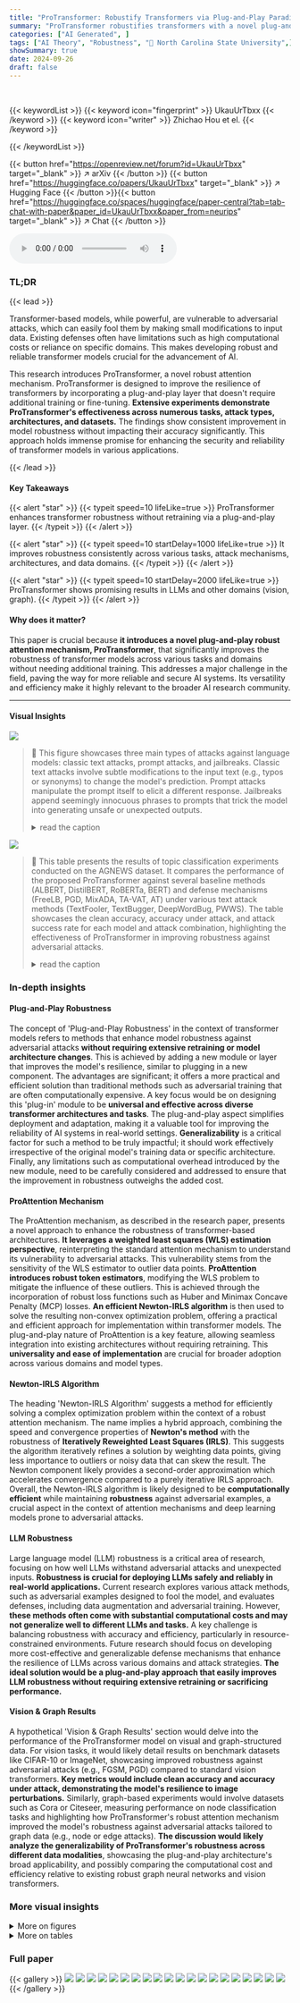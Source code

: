 ```yaml
---
title: "ProTransformer: Robustify Transformers via Plug-and-Play Paradigm"
summary: "ProTransformer robustifies transformers with a novel plug-and-play attention mechanism, significantly improving robustness across various tasks and domains without retraining."
categories: ["AI Generated", ]
tags: ["AI Theory", "Robustness", "🏢 North Carolina State University",]
showSummary: true
date: 2024-09-26
draft: false
---
```


<br>

{{< keywordList >}}
{{< keyword icon="fingerprint" >}} UkauUrTbxx {{< /keyword >}}
{{< keyword icon="writer" >}} Zhichao Hou et el. {{< /keyword >}}
 
{{< /keywordList >}}

{{< button href="https://openreview.net/forum?id=UkauUrTbxx" target="_blank" >}}
↗ arXiv
{{< /button >}}
{{< button href="https://huggingface.co/papers/UkauUrTbxx" target="_blank" >}}
↗ Hugging Face
{{< /button >}}{{< button href="https://huggingface.co/spaces/huggingface/paper-central?tab=tab-chat-with-paper&paper_id=UkauUrTbxx&paper_from=neurips" target="_blank" >}}
↗ Chat
{{< /button >}}




<audio controls>
    <source src="https://ai-paper-reviewer.com/UkauUrTbxx/podcast.wav" type="audio/wav">
    Your browser does not support the audio element.
</audio>


### TL;DR


{{< lead >}}

Transformer-based models, while powerful, are vulnerable to adversarial attacks, which can easily fool them by making small modifications to input data.  Existing defenses often have limitations such as high computational costs or reliance on specific domains. This makes developing robust and reliable transformer models crucial for the advancement of AI. 



This research introduces ProTransformer, a novel robust attention mechanism. ProTransformer is designed to improve the resilience of transformers by incorporating a plug-and-play layer that doesn't require additional training or fine-tuning.  **Extensive experiments demonstrate ProTransformer's effectiveness across numerous tasks, attack types, architectures, and datasets.** The findings show consistent improvement in model robustness without impacting their accuracy significantly. This approach holds immense promise for enhancing the security and reliability of transformer models in various applications.

{{< /lead >}}


#### Key Takeaways

{{< alert "star" >}}
{{< typeit speed=10 lifeLike=true >}} ProTransformer enhances transformer robustness without retraining via a plug-and-play layer. {{< /typeit >}}
{{< /alert >}}

{{< alert "star" >}}
{{< typeit speed=10 startDelay=1000 lifeLike=true >}} It improves robustness consistently across various tasks, attack mechanisms, architectures, and data domains. {{< /typeit >}}
{{< /alert >}}

{{< alert "star" >}}
{{< typeit speed=10 startDelay=2000 lifeLike=true >}} ProTransformer shows promising results in LLMs and other domains (vision, graph). {{< /typeit >}}
{{< /alert >}}

#### Why does it matter?
This paper is crucial because **it introduces a novel plug-and-play robust attention mechanism, ProTransformer**, that significantly improves the robustness of transformer models across various tasks and domains without needing additional training. This addresses a major challenge in the field, paving the way for more reliable and secure AI systems.  Its versatility and efficiency make it highly relevant to the broader AI research community.

------
#### Visual Insights



![](https://ai-paper-reviewer.com/UkauUrTbxx/figures_1_1.jpg)

> 🔼 This figure showcases three main types of attacks against language models: classic text attacks, prompt attacks, and jailbreaks.  Classic text attacks involve subtle modifications to the input text (e.g., typos or synonyms) to change the model's prediction. Prompt attacks manipulate the prompt itself to elicit a different response.  Jailbreaks append seemingly innocuous phrases to prompts that trick the model into generating unsafe or unexpected outputs.
> <details>
> <summary>read the caption</summary>
> Figure 1: Various attack mechanisms on language models. Classic text attacks modify the input content using typos or synonyms; Prompt attacks perturb the prompt template within the input; and Jailbreaks append adversarial, non-semantic suffixes to manipulate the model into producing malicious outputs.
> </details>





![](https://ai-paper-reviewer.com/UkauUrTbxx/tables_5_1.jpg)

> 🔼 This table presents the results of topic classification experiments conducted on the AGNEWS dataset.  It compares the performance of the proposed ProTransformer against several baseline methods (ALBERT, DistilBERT, RoBERTa, BERT) and defense mechanisms (FreeLB, PGD, MixADA, TA-VAT, AT) under various text attack methods (TextFooler, TextBugger, DeepWordBug, PWWS). The table showcases the clean accuracy, accuracy under attack, and attack success rate for each model and attack combination, highlighting the effectiveness of ProTransformer in improving robustness against adversarial attacks.
> <details>
> <summary>read the caption</summary>
> Table 1: The results of topic classification on AGNEWS.
> </details>





### In-depth insights


#### Plug-and-Play Robustness
The concept of 'Plug-and-Play Robustness' in the context of transformer models refers to methods that enhance model robustness against adversarial attacks **without requiring extensive retraining or model architecture changes**.  This is achieved by adding a new module or layer that improves the model's resilience, similar to plugging in a new component.  The advantages are significant; it offers a more practical and efficient solution than traditional methods such as adversarial training that are often computationally expensive.  A key focus would be on designing this 'plug-in' module to be **universal and effective across diverse transformer architectures and tasks**. The plug-and-play aspect simplifies deployment and adaptation, making it a valuable tool for improving the reliability of AI systems in real-world settings.  **Generalizability** is a critical factor for such a method to be truly impactful; it should work effectively irrespective of the original model's training data or specific architecture.  Finally, any limitations such as computational overhead introduced by the new module, need to be carefully considered and addressed to ensure that the improvement in robustness outweighs the added cost.

#### ProAttention Mechanism
The ProAttention mechanism, as described in the research paper, presents a novel approach to enhance the robustness of transformer-based architectures.  **It leverages a weighted least squares (WLS) estimation perspective**, reinterpreting the standard attention mechanism to understand its vulnerability to adversarial attacks. This vulnerability stems from the sensitivity of the WLS estimator to outlier data points.  **ProAttention introduces robust token estimators**, modifying the WLS problem to mitigate the influence of these outliers. This is achieved through the incorporation of robust loss functions such as Huber and Minimax Concave Penalty (MCP) losses.  **An efficient Newton-IRLS algorithm** is then used to solve the resulting non-convex optimization problem, offering a practical and efficient approach for implementation within transformer models.  The plug-and-play nature of ProAttention is a key feature, allowing seamless integration into existing architectures without requiring retraining.  This **universality and ease of implementation** are crucial for broader adoption across various domains and model types.

#### Newton-IRLS Algorithm
The heading 'Newton-IRLS Algorithm' suggests a method for efficiently solving a complex optimization problem within the context of a robust attention mechanism.  The name implies a hybrid approach, combining the speed and convergence properties of **Newton's method** with the robustness of **Iteratively Reweighted Least Squares (IRLS)**.  This suggests the algorithm iteratively refines a solution by weighting data points, giving less importance to outliers or noisy data that can skew the result. The Newton component likely provides a second-order approximation which accelerates convergence compared to a purely iterative IRLS approach. Overall, the Newton-IRLS algorithm is likely designed to be **computationally efficient** while maintaining **robustness** against adversarial examples, a crucial aspect in the context of attention mechanisms and deep learning models prone to adversarial attacks.

#### LLM Robustness
Large language model (LLM) robustness is a critical area of research, focusing on how well LLMs withstand adversarial attacks and unexpected inputs.  **Robustness is crucial for deploying LLMs safely and reliably in real-world applications.**  Current research explores various attack methods, such as adversarial examples designed to fool the model, and evaluates defenses, including data augmentation and adversarial training.  However, **these methods often come with substantial computational costs and may not generalize well to different LLMs and tasks.**  A key challenge is balancing robustness with accuracy and efficiency, particularly in resource-constrained environments.  Future research should focus on developing more cost-effective and generalizable defense mechanisms that enhance the resilience of LLMs across various domains and attack strategies.  **The ideal solution would be a plug-and-play approach that easily improves LLM robustness without requiring extensive retraining or sacrificing performance.**

#### Vision & Graph Results
A hypothetical 'Vision & Graph Results' section would delve into the performance of the ProTransformer model on visual and graph-structured data.  For vision tasks, it would likely detail results on benchmark datasets like CIFAR-10 or ImageNet, showcasing improved robustness against adversarial attacks (e.g., FGSM, PGD) compared to standard vision transformers. **Key metrics would include clean accuracy and accuracy under attack, demonstrating the model's resilience to image perturbations.**  Similarly, graph-based experiments would involve datasets such as Cora or Citeseer, measuring performance on node classification tasks and highlighting how ProTransformer's robust attention mechanism improved the model's robustness against adversarial attacks tailored to graph data (e.g., node or edge attacks).  **The discussion would likely analyze the generalizability of ProTransformer's robustness across different data modalities**, showcasing the plug-and-play architecture's broad applicability, and possibly comparing the computational cost and efficiency relative to existing robust graph neural networks and vision transformers.


### More visual insights

<details>
<summary>More on figures
</summary>


![](https://ai-paper-reviewer.com/UkauUrTbxx/figures_1_2.jpg)

> 🔼 This figure illustrates the architecture of ProTransformer, highlighting its plug-and-play nature.  ProAttention, a novel robust attention mechanism, is integrated into existing transformer models (BERT, ViT, GAT, LLaMA, GPT, etc.) without requiring additional training or fine-tuning.  The diagram shows how ProAttention improves upon vanilla attention by incorporating a robust token estimation process, enhancing the resilience of transformers to various attacks across multiple data domains (text, image, graph). The iterative nature of ProAttention is shown with the 'x K' indicating multiple iterations of the process. 
> <details>
> <summary>read the caption</summary>
> Figure 2: Overview of ProTransformer. ProAttention can be plugged into pretrained transformers without additional training. The ProTransformer is versatile and can be applied across various domains, including language, image, and graph.
> </details>



![](https://ai-paper-reviewer.com/UkauUrTbxx/figures_3_1.jpg)

> 🔼 This figure shows different penalty functions used in robust weighted least squares token estimators. The x-axis represents the residual, while the y-axis represents the penalty. The figure illustrates the quadratic loss (l2), the absolute loss (l1), the Huber loss, the Minimax Concave Penalty (MCP), and the Huber-MCP loss.  Each function is plotted to show how it handles outliers (large residuals). The Huber, MCP and Huber-MCP are robust loss functions.
> <details>
> <summary>read the caption</summary>
> Figure 3: Different p(z).
> </details>



![](https://ai-paper-reviewer.com/UkauUrTbxx/figures_7_1.jpg)

> 🔼 Four ablation studies are presented to support the claims of the paper. (a) Convergence: The convergence speed of the proposed Newton-IRLS algorithm is compared to the first-order method. (b) Adversarial Training: The training curves of adversarial fine-tuning under TextFooler attack are presented. (c) Attack Constraints: The performance of the proposed algorithm under various attack constraints (maximum perturbation percentage) is presented. (d) Different Penalties: The performance of the proposed algorithm under different penalties (l2, l1, Huber, MCP) is presented.
> <details>
> <summary>read the caption</summary>
> Figure 4: Ablation studies.
> </details>



![](https://ai-paper-reviewer.com/UkauUrTbxx/figures_8_1.jpg)

> 🔼 This figure shows the attack success rates (ASRs) under transfer jailbreak attacks.  The heatmap displays ASRs for the Vicuna model and its Pro-Vicuna (Huber) variant, across various values of the smoothing parameter (q) and the Huber loss parameter (δ).  The results demonstrate the effectiveness of the Pro-Vicuna model in reducing ASRs, particularly at lower smoothing values. The data highlights that the effectiveness of the Pro-Vicuna model is comparatively good even without random smoothing (q=0).
> <details>
> <summary>read the caption</summary>
> Figure 6: Attack success rates (ASRs) under transfer jailbreak.
> </details>



![](https://ai-paper-reviewer.com/UkauUrTbxx/figures_25_1.jpg)

> 🔼 The figure shows the loss curves of the proposed Newton-IRLS algorithm with different penalty functions (l1, MCP, and Huber). The x-axis represents the number of layers, and the y-axis represents the loss value. The plots demonstrate that the algorithm converges quickly to the optimal solution within a few iterations, regardless of the penalty function used.
> <details>
> <summary>read the caption</summary>
> Figure 7: Loss Curve of Algorithms
> </details>



![](https://ai-paper-reviewer.com/UkauUrTbxx/figures_25_2.jpg)

> 🔼 This figure visualizes the trajectories of the updated vectors in a 2D plane during the optimization process.  It uses L1 penalty and shows how the updated vectors (Trajectory-1, Trajectory-2, Trajectory-3) converge towards their respective ground truth values (Ground-Truth-1, Ground-Truth-2, Ground-Truth-3) within just three steps. This demonstrates the efficient and effective convergence of the Newton-IRLS algorithm.
> <details>
> <summary>read the caption</summary>
> Figure 8: Optimization trajectory.
> </details>



![](https://ai-paper-reviewer.com/UkauUrTbxx/figures_26_1.jpg)

> 🔼 The figure visualizes different estimators' performance in the presence of outliers.  It uses synthetic data with varying percentages of outliers (15%, 30%, 45%).  The plot compares the performance of the least squares estimator (l2), the least absolute deviations estimator (l1), and the minimax concave penalty estimator (MCP) against the ground truth mean. The results demonstrate the robustness of l1 and MCP, particularly MCP, against outliers, showcasing their ability to accurately estimate the mean even with a significant number of contaminating data points.
> <details>
> <summary>read the caption</summary>
> Figure 9: Different estimators in simulations.
> </details>



![](https://ai-paper-reviewer.com/UkauUrTbxx/figures_28_1.jpg)

> 🔼 This figure presents four ablation studies to demonstrate the effectiveness of the proposed ProTransformer.  (a) Convergence:  Shows the convergence behavior of Newton-IRLS, comparing it to a first-order method. (b) Adversarial Training: Illustrates the effect of adversarial training on model robustness, showcasing how Pro-BERT improves upon standard BERT with TextFooler attacks. (c) Attack Constraints: Demonstrates the impact of various attack constraints (maximum perturbation, minimum cosine similarity, sentence similarity threshold) on model performance for the TextFooler attack. (d) Different Penalties: Compares the performance using different robust penalties (L1, Huber, MCP, Huber-MCP) for the ProTransformer model, highlighting the superior robustness of the MCP penalty.
> <details>
> <summary>read the caption</summary>
> Figure 4: Ablation studies.
> </details>



![](https://ai-paper-reviewer.com/UkauUrTbxx/figures_29_1.jpg)

> 🔼 This figure presents ablation studies on three attack constraints: sentence similarity threshold, maximum perturbation percentage, and synonym cosine similarity.  The studies were performed on the AGNEWS dataset using the TextFooler attack with the ALBERT model as the backbone. The results demonstrate the consistent improvement of the proposed method (ALBERT+MCP) over the baseline model (ALBERT) across various settings of the constraints.
> <details>
> <summary>read the caption</summary>
> Figure 11: Ablation studies on attack constraints.
> </details>



![](https://ai-paper-reviewer.com/UkauUrTbxx/figures_30_1.jpg)

> 🔼 This figure illustrates the ProTransformer architecture, which involves integrating the ProAttention module into various pre-trained transformer models. It highlights the plug-and-play nature of ProAttention, its adaptability to different domains (language, image, graph), and its ability to enhance the robustness of transformer models without requiring additional training or fine-tuning.
> <details>
> <summary>read the caption</summary>
> Figure 2: Overview of ProTransformer. ProAttention can be plugged into pretrained transformers without additional training. The ProTransformer is versatile and can be applied across various domains, including language, image, and graph.
> </details>



![](https://ai-paper-reviewer.com/UkauUrTbxx/figures_31_1.jpg)

> 🔼 This figure presents several ablation studies conducted to validate the effectiveness of the proposed method.  Subfigure (a) shows the convergence analysis of the Newton-IRLS algorithm compared to the standard IRLS method. Subfigure (b) compares the effectiveness of adversarial fine-tuning. Subfigure (c) shows how the performance of the model changes under different attack constraints. Finally, subfigure (d) compares the performance of the model with different penalty functions.
> <details>
> <summary>read the caption</summary>
> Figure 4: Ablation studies.
> </details>



![](https://ai-paper-reviewer.com/UkauUrTbxx/figures_32_1.jpg)

> 🔼 This figure presents four ablation studies. (a) shows the convergence comparison between the first-order method and the proposed Newton-IRLS algorithm, demonstrating the superior efficiency of the latter. (b) illustrates the impact of adversarial fine-tuning on model robustness. (c) analyzes the influence of different attack constraints on model performance, highlighting the effectiveness of the proposed method under various constraints. Finally, (d) compares the performance of the proposed method with different penalties (l1, Huber, MCP, Huber-MCP) on the AGNEWS dataset.
> <details>
> <summary>read the caption</summary>
> Figure 4: Ablation studies.
> </details>



![](https://ai-paper-reviewer.com/UkauUrTbxx/figures_33_1.jpg)

> 🔼 This figure presents the results of several ablation studies conducted to analyze the impact of different factors on the performance of the proposed ProTransformer. (a) Convergence: This plot illustrates the convergence behavior of the Newton-IRLS algorithm used in ProAttention, comparing it against a standard first-order method.  (b) Adversarial Training: This shows the effect of adversarial training on model robustness, comparing ProTransformer with standard BERT. (c) Attack Constraints: This demonstrates the influence of various attack parameters (like the maximum perturbation percentage) on the model's robustness. (d) Different Penalties: This illustrates the impact of different penalty functions (L1, Huber, MCP) within ProAttention on the model's robustness.
> <details>
> <summary>read the caption</summary>
> Figure 4: Ablation studies.
> </details>



![](https://ai-paper-reviewer.com/UkauUrTbxx/figures_34_1.jpg)

> 🔼 The figure shows the accuracy of different robust attention mechanisms under prompt attack using TextFooler on the SST2 dataset.  The x-axis represents the number of perturbed words in the prompt, and the y-axis represents the accuracy. The results show that the proposed ProTransformer with MCP loss consistently outperforms other methods, especially with a larger number of perturbed words, demonstrating its improved robustness against prompt attacks.
> <details>
> <summary>read the caption</summary>
> Figure 17: Accuracy (%) under prompt attack on SST2 (TextFooler, T5)
> </details>



![](https://ai-paper-reviewer.com/UkauUrTbxx/figures_35_1.jpg)

> 🔼 This ablation study explores the effect of different delta values (δ) on the performance of the Huber-based Pro-T5 model against the TextFooler attack on the SST2 dataset. The x-axis represents the number of perturbed words, and the y-axis shows the accuracy.  The figure shows how different values of delta affect the robustness of the model against adversarial attacks with varying intensity. The optimal delta value is found to provide the best balance between robustness and clean accuracy.
> <details>
> <summary>read the caption</summary>
> Figure 17: Ablation study on Huber on T5
> </details>



![](https://ai-paper-reviewer.com/UkauUrTbxx/figures_36_1.jpg)

> 🔼 This figure presents several ablation studies on the proposed ProTransformer. Specifically, it includes (a) Convergence: showing the loss descent curves for the Newton-IRLS algorithm, (b) Adversarial Training: visualizing the training curves of adversarial fine-tuning, (c) Attack Constraints: presenting the performance under different attack constraints such as maximum perturbation, minimum cosine similarity, and sentence similarity, and (d) Different Penalties: comparing the performance using different penalties (l2, l1, Huber, MCP). These results provide insights into various aspects of the ProTransformer and its robustness.
> <details>
> <summary>read the caption</summary>
> Figure 4: Ablation studies.
> </details>



![](https://ai-paper-reviewer.com/UkauUrTbxx/figures_37_1.jpg)

> 🔼 This figure illustrates three main types of adversarial attacks against language models: classic text attacks, prompt attacks, and jailbreaks. Classic text attacks involve subtle modifications to the input text, such as typos or synonym replacements, to cause misclassification. Prompt attacks focus on manipulating the prompt or instructions given to the model, leading to unintended or harmful outputs. Finally, jailbreaks use adversarial suffixes added to the input to elicit malicious behavior from the model, bypassing safety mechanisms.
> <details>
> <summary>read the caption</summary>
> Figure 1: Various attack mechanisms on language models. Classic text attacks modify the input content using typos or synonyms; Prompt attacks perturb the prompt template within the input; and Jailbreaks append adversarial, non-semantic suffixes to manipulate the model into producing malicious outputs.
> </details>



![](https://ai-paper-reviewer.com/UkauUrTbxx/figures_38_1.jpg)

> 🔼 This figure shows the results of the TextFooler attack on the LLaMA model. Subfigures (a) through (d) present the main results and ablation studies on the hyperparameters of Huber and Huber-MCP loss functions.  The results demonstrate that Pro-LLaMA with the Huber-MCP loss function offers improved robustness against TextFooler attacks, especially when compared to other methods (l1, MCP, Huber) under various attack budgets.
> <details>
> <summary>read the caption</summary>
> Figure 20: LLaMA (Textfooler)
> </details>



![](https://ai-paper-reviewer.com/UkauUrTbxx/figures_39_1.jpg)

> 🔼 This figure shows the results of the textual entailment task on the SST2 dataset under the TextFooler attack for the LLaMA model.  The left-hand plot shows the main results comparing the performance of the baseline LLaMA model against versions incorporating different robust penalties (l1, Huber, MCP, and Huber-MCP).  The right-hand plots show ablation studies for the Huber and Huber-MCP robust penalty functions, varying the parameters delta (δ) and gamma (γ), respectively, to analyze their impact on model accuracy under the TextFooler attack.
> <details>
> <summary>read the caption</summary>
> Figure 20: LLaMA (Textfooler)
> </details>



![](https://ai-paper-reviewer.com/UkauUrTbxx/figures_39_2.jpg)

> 🔼 This figure presents the results of textual entailment on SST2 under the TextFooler attack for the LLaMA model.  It compares the performance of the baseline LLaMA model against versions enhanced with different robust attention mechanisms (l1, Huber, MCP, and Huber-MCP). Subplots (a) shows the main results, while (b), (c), and (d) show ablation studies on the hyperparameters (δ and γ) of the Huber and Huber-MCP methods respectively. The results demonstrate that l1 and MCP-based models suffer from significant performance drops, while the Huber and Huber-MCP methods achieve better robustness. 
> <details>
> <summary>read the caption</summary>
> Figure 20: LLaMA (Textfooler)
> </details>



![](https://ai-paper-reviewer.com/UkauUrTbxx/figures_40_1.jpg)

> 🔼 This figure presents the results of textual entailment experiments on the SST2 dataset using the TextFooler attack against the LLaMA language model. It compares the performance of the original LLaMA model against various robust versions using different penalty functions (l1, Huber, MCP, and Huber-MCP).  The subfigures (a) to (d) show the main results and ablation studies on the delta and gamma parameters of the Huber and Huber-MCP penalty functions respectively. The results demonstrate the impact of different penalty functions on the model's robustness under different attack strengths, represented by the number of perturbed words.
> <details>
> <summary>read the caption</summary>
> Figure 20: LLaMA (Textfooler)
> </details>



![](https://ai-paper-reviewer.com/UkauUrTbxx/figures_40_2.jpg)

> 🔼 This figure displays the results of textual entailment on SST2 under TextFooler attack for LLaMA model. It presents the main results, and ablation studies on delta and gamma in Huber and Huber-MCP respectively. The results show that l1 and MCP-based methods sacrifice performance, while Pro-LLaMA (Huber) outperforms other baselines.
> <details>
> <summary>read the caption</summary>
> Figure 20: LLaMA (Textfooler)
> </details>



![](https://ai-paper-reviewer.com/UkauUrTbxx/figures_42_1.jpg)

> 🔼 This figure shows the attack success rates (ASRs) of Vicuna and Pro-Vicuna under adaptive jailbreaking attacks on the Behaviors dataset.  It demonstrates the effectiveness of Pro-Vicuna in mitigating these attacks, showing a significant improvement in robustness compared to the baseline Vicuna model, even with varying numbers of attack attempts. The different lines represent different values of the delta parameter (δ) in the Huber loss function used in Pro-Vicuna, demonstrating the impact of this parameter on the model's robustness.
> <details>
> <summary>read the caption</summary>
> Figure 23: Adaptive JailBreak
> </details>



![](https://ai-paper-reviewer.com/UkauUrTbxx/figures_44_1.jpg)

> 🔼 This figure presents the results of several ablation studies conducted to evaluate the effectiveness of the proposed ProTransformer model. The studies explore different aspects of the model, including its convergence properties, the effects of adversarial fine-tuning, the impact of attack constraints, and the influence of different penalty functions used in the robust token estimators.  Subfigure (a) shows convergence curves, (b) illustrates the impact of adversarial training on model robustness, (c) analyzes the effect of attack constraints, and (d) compares the performance of different penalty functions.
> <details>
> <summary>read the caption</summary>
> Figure 4: Ablation studies.
> </details>



</details>




<details>
<summary>More on tables
</summary>


![](https://ai-paper-reviewer.com/UkauUrTbxx/tables_6_1.jpg)
> 🔼 This table presents the results of topic classification experiments conducted on the AGNEWS dataset.  It compares the performance of several models (ALBERT, Pro-ALBERT (MCP), DistilBERT, Pro-DistilBERT (MCP), RoBERTa, Pro-RoBERTa (MCP), BERT, and Pro-BERT with various loss functions and combined with Adversarial Training) across four different attack methods (TextFooler, TextBugger, DeepWordBug, PWWS). For each model and attack, the table shows the clean accuracy (Clean%), the accuracy under attack (AUA%), and the attack success rate (ASR%).  The results highlight the effectiveness of the proposed ProTransformer in improving the robustness of various transformer models against different attacks.
> <details>
> <summary>read the caption</summary>
> Table 1: The results of topic classification on AGNEWS.
> </details>

![](https://ai-paper-reviewer.com/UkauUrTbxx/tables_7_1.jpg)
> 🔼 This table presents the results of topic classification experiments conducted on the AGNEWS dataset.  It compares the performance of several models under various text-based adversarial attacks (TextFooler, TextBugger, DeepWordBug, PWWS) and defense methods.  The table shows the clean accuracy, accuracy under attack (AUA%), attack success rate (ASR%), and the number of queries for each model.  The results highlight the effectiveness of the proposed ProTransformer in improving robustness against these attacks, especially when combined with adversarial training.
> <details>
> <summary>read the caption</summary>
> Table 1: The results of topic classification on AGNEWS.
> </details>

![](https://ai-paper-reviewer.com/UkauUrTbxx/tables_9_1.jpg)
> 🔼 This table shows the adversarial robustness of various vision transformer models (DeiT, ConViT, BeiT, Swin, ViT) and the proposed Pro-ViT model under the Projected Gradient Descent (PGD) attack.  The results are presented as the accuracy under attack (%) at different perturbation budgets (1/255, 4/255, 8/255). The clean accuracy is also included as a baseline.
> <details>
> <summary>read the caption</summary>
> Table 3: Adversarial robustness under PGD.
> </details>

![](https://ai-paper-reviewer.com/UkauUrTbxx/tables_9_2.jpg)
> 🔼 This table presents the results of topic classification experiments conducted on the AGNEWS dataset.  It compares the performance of several models (ALBERT, Pro-ALBERT (MCP), DistilBERT, Pro-DistilBERT (MCP), ROBERTa, Pro-ROBERTa (MCP), BERT, and several defense baselines (FreeLB, PGD, MixADA, TA-VAT, AT, Pro-BERT (l1), Pro-BERT (Huber), and Pro-BERT (MCP), Pro-BERT (MCP) + AT)) under various classic text-based attacks (TextFooler, TextBugger, DeepWordBug, and PWWS). The metrics used for evaluation include Clean Accuracy, Accuracy under Attack (AUA), and Attack Success Rate (ASR).  The table showcases the improvement in robustness achieved by the proposed ProTransformer (Pro- versions of the models) compared to standard models and existing defense methods.
> <details>
> <summary>read the caption</summary>
> Table 1: The results of topic classification on AGNEWS.
> </details>

![](https://ai-paper-reviewer.com/UkauUrTbxx/tables_16_1.jpg)
> 🔼 This table presents the results of topic classification experiments conducted using the AGNEWS dataset.  It compares the performance of various models, including ALBERT, DistilBERT, RoBERTa, and BERT, both with and without the ProTransformer (using different penalty functions). It also compares these models to several baseline defense methods, such as FreeLB, PGD, MixADA, TA-VAT, and Adversarial Training (AT). The performance is measured under various text attack methods: TextFooler, TextBugger, DeepWordBug, and PWWS.  The metrics displayed for each model and attack include clean accuracy, accuracy under attack, and attack success rate.  This allows for a comprehensive comparison of the robustness of different models and defense strategies.
> <details>
> <summary>read the caption</summary>
> Table 1: The results of topic classification on AGNEWS.
> </details>

![](https://ai-paper-reviewer.com/UkauUrTbxx/tables_26_1.jpg)
> 🔼 This table presents the results of topic classification experiments using the AGNEWS dataset.  It compares the performance of several models (ALBERT, Pro-ALBERT (MCP), DistilBERT, Pro-DistilBERT (MCP), RoBERTa, Pro-RoBERTa (MCP), BERT, BERT + FreeLB, BERT + PGD, BERT + MixADA, BERT + TA-VAT, BERT + AT, Pro-BERT (l1), Pro-BERT (Huber), Pro-BERT (MCP), and Pro-BERT (MCP) + AT) under various classic text attacks (TextFooler, TextBugger, DeepWordBug, PWWS). The metrics used are Clean Accuracy (Clean%), Accuracy under Attack (AUA%), and Attack Success Rate (ASR%). The results showcase the effectiveness of the proposed ProTransformer in improving the robustness of transformer models.
> <details>
> <summary>read the caption</summary>
> Table 1: The results of topic classification on AGNEWS.
> </details>

![](https://ai-paper-reviewer.com/UkauUrTbxx/tables_27_1.jpg)
> 🔼 This table presents the results of topic classification experiments performed on the AGNEWS dataset.  It compares the performance of various models (ALBERT, Pro-ALBERT, DistilBERT, Pro-DistilBERT, RoBERTa, Pro-RoBERTa, BERT, and Pro-BERT) under different classic text attacks (TextFooler, TextBugger, DeepWordBug, PWWS).  The table also includes results for several defense baselines (FreeLB, PGD, MixADA, TA-VAT, AT) and shows the clean accuracy for each model.  The metrics used are clean accuracy, accuracy under attack (AUA), and attack success rate (ASR).  The goal is to demonstrate the effectiveness of the proposed ProTransformer in improving the robustness of transformer-based models against adversarial attacks.
> <details>
> <summary>read the caption</summary>
> Table 1: The results of topic classification on AGNEWS.
> </details>

![](https://ai-paper-reviewer.com/UkauUrTbxx/tables_27_2.jpg)
> 🔼 This table presents the results of topic classification on the AGNEWS dataset.  It compares the performance of several models (ALBERT, DistilBERT, RoBERTa, and BERT) with and without the proposed ProTransformer, under various classic text attacks (TextFooler, TextBugger, DeepWordBug, and PWWS).  The table shows clean accuracy, accuracy under attack, and attack success rate for each model and attack, allowing for a comprehensive comparison of the robustness improvements achieved by ProTransformer.
> <details>
> <summary>read the caption</summary>
> Table 1: The results of topic classification on AGNEWS.
> </details>

![](https://ai-paper-reviewer.com/UkauUrTbxx/tables_27_3.jpg)
> 🔼 This table presents the results of topic classification experiments using the AGNEWS dataset.  It compares the performance of several models (ALBERT, Pro-ALBERT (MCP), DistilBERT, Pro-DistilBERT (MCP), RoBERTa, Pro-RoBERTa (MCP), BERT, and Pro-BERT (MCP)) under various classic text attacks (TextFooler, TextBugger, DeepWordBug, PWWS).  The results show the clean accuracy (Clean%), accuracy under attack (AUA%), and attack success rate (ASR%).  It also includes results for several defense baselines (FreeLB, PGD, MixADA, TA-VAT, AT, Pro-BERT (l1), Pro-BERT (Huber)) for comparison.  The table demonstrates the effectiveness of the proposed ProTransformer (using the MCP penalty) in improving the robustness of different transformer models.
> <details>
> <summary>read the caption</summary>
> Table 1: The results of topic classification on AGNEWS.
> </details>

![](https://ai-paper-reviewer.com/UkauUrTbxx/tables_28_1.jpg)
> 🔼 This table presents the results of topic classification experiments conducted on the AGNEWS dataset.  It compares the performance of several models (ALBERT, Pro-ALBERT (MCP), DistilBERT, Pro-DistilBERT (MCP), RoBERTa, Pro-RoBERTa (MCP), BERT, and various defense methods (FreeLB, PGD, MixADA, TA-VAT, AT) against several text attack methods (TextFooler, TextBugger, DeepWordBug, PWWS).  The metrics used are clean accuracy, accuracy under attack, and attack success rate.
> <details>
> <summary>read the caption</summary>
> Table 1: The results of topic classification on AGNEWS.
> </details>

![](https://ai-paper-reviewer.com/UkauUrTbxx/tables_29_1.jpg)
> 🔼 This table presents the results of topic classification on the AGNEWS dataset.  It compares the performance of several models (ALBERT, DistilBERT, RoBERTa, and BERT) with and without the proposed ProTransformer under various text-based adversarial attacks (TextFooler, TextBugger, DeepWordBug, and PWWS).  It also includes the performance of several existing defense methods for comparison.
> <details>
> <summary>read the caption</summary>
> Table 1: The results of topic classification on AGNEWS.
> </details>

![](https://ai-paper-reviewer.com/UkauUrTbxx/tables_29_2.jpg)
> 🔼 This table presents the results of topic classification experiments conducted on the AGNEWS dataset.  It compares the performance of several models (ALBERT, DistilBERT, RoBERTa, BERT) against various text-based adversarial attacks (TextFooler, TextBugger, DeepWordBug, PWWS). The table also shows the performance of the proposed ProTransformer method and several defense baselines (FreeLB, PGD-Adv, MixADA, TA-VAT, Adversarial Training) to highlight the effectiveness of ProTransformer in improving model robustness against adversarial attacks.
> <details>
> <summary>read the caption</summary>
> Table 1: The results of topic classification on AGNEWS.
> </details>

![](https://ai-paper-reviewer.com/UkauUrTbxx/tables_29_3.jpg)
> 🔼 This table presents the results of topic classification experiments conducted on the AGNEWS dataset.  It compares the performance of several models, including the baseline ALBERT, DistilBERT, RoBERTa, and BERT models, and their corresponding ProTransformer versions enhanced with the MCP penalty. The models' performance is evaluated under various text-based attacks (TextFooler, TextBugger, DeepWordBug, PWWS) and defense baselines (FreeLB, PGD, MixADA, TA-VAT, Adversarial Training).  The metrics used are Clean accuracy (Clean%), Accuracy under Attack (AUA%), and Attack Success Rate (ASR%). This allows for a comprehensive comparison of the proposed ProTransformer's robustness against different attacks and in comparison to other defense mechanisms.
> <details>
> <summary>read the caption</summary>
> Table 1: The results of topic classification on AGNEWS.
> </details>

![](https://ai-paper-reviewer.com/UkauUrTbxx/tables_30_1.jpg)
> 🔼 This table presents the results of topic classification on the AGNEWS dataset.  It compares the performance of several models (ALBERT, Pro-ALBERT (MCP), DistilBERT, Pro-DistilBERT (MCP), ROBERTA, Pro-ROBERTa (MCP), BERT, and several defense baselines (FreeLB, PGD, MixADA, TA-VAT, AT)) under different text-based adversarial attacks (TextFooler, TextBugger, DeepWordBug, PWWS).  The metrics shown are clean accuracy, accuracy under attack (AUA), and attack success rate (ASR).  It demonstrates the effectiveness of ProTransformer (MCP) in enhancing the robustness of transformer models against these attacks, showing improvements in AUA and reductions in ASR compared to baselines, both independently and when combined with adversarial training.
> <details>
> <summary>read the caption</summary>
> Table 1: The results of topic classification on AGNEWS.
> </details>

![](https://ai-paper-reviewer.com/UkauUrTbxx/tables_31_1.jpg)
> 🔼 This table presents the results of topic classification experiments using the AGNEWS dataset.  It compares the performance of several models, including vanilla transformers (ALBERT, DistilBERT, RoBERTa, BERT) and their ProTransformer counterparts, under various classic text attacks.  The performance metrics include clean accuracy, accuracy under attack, and attack success rate.  The table also provides a comparison with several existing defense methods (FreeLB, PGD, MixADA, TA-VAT, and AT). This allows for a comprehensive evaluation of ProTransformer's robustness and effectiveness against adversarial attacks.
> <details>
> <summary>read the caption</summary>
> Table 1: The results of topic classification on AGNEWS.
> </details>

![](https://ai-paper-reviewer.com/UkauUrTbxx/tables_32_1.jpg)
> 🔼 This table presents the results of topic classification experiments conducted using the AGNEWS dataset.  It compares the performance (clean accuracy, accuracy under attack, and attack success rate) of several models, including ALBERT, DistilBERT, RoBERTa, and BERT, both with and without the ProTransformer (with MCP penalty).  It also includes results from several baseline defense methods: FreeLB, PGD, MixADA, TA-VAT, and Adversarial Training (AT). The goal is to demonstrate the effectiveness and generalizability of ProTransformer in enhancing the robustness of different transformer architectures against various adversarial attacks.
> <details>
> <summary>read the caption</summary>
> Table 1: The results of topic classification on AGNEWS.
> </details>

![](https://ai-paper-reviewer.com/UkauUrTbxx/tables_33_1.jpg)
> 🔼 This table presents the results of a topic classification experiment using the AGNEWS dataset.  It compares the performance of several models (ALBERT, Pro-ALBERT (MCP), DistilBERT, Pro-DistilBERT (MCP), RoBERTa, Pro-RoBERTa (MCP), BERT, and Pro-BERT (with various loss functions and including adversarial training)) under various classic text attacks (TextFooler, TextBugger, DeepWordBug, PWWS).  The table shows the clean accuracy, accuracy under attack, and attack success rate for each model and attack method, demonstrating the effectiveness of the proposed ProTransformer in improving model robustness.
> <details>
> <summary>read the caption</summary>
> Table 1: The results of topic classification on AGNEWS.
> </details>

![](https://ai-paper-reviewer.com/UkauUrTbxx/tables_34_1.jpg)
> 🔼 This table presents the results of topic classification on the AGNEWS dataset.  It compares the performance of several models (ALBERT, Pro-ALBERT (MCP), DistilBERT, Pro-DistilBERT (MCP), RoBERTa, Pro-RoBERTa (MCP), BERT, and Pro-BERT (with various penalty functions) under different text attack methods (TextFooler, TextBugger, DeepWordBug, PWWS). The metrics used are clean accuracy, accuracy under attack, and attack success rate.  It allows for a comparison of the vanilla transformer models against ProTransformer models and various other defense baselines.
> <details>
> <summary>read the caption</summary>
> Table 1: The results of topic classification on AGNEWS.
> </details>

![](https://ai-paper-reviewer.com/UkauUrTbxx/tables_35_1.jpg)
> 🔼 This table presents the results of topic classification on the AGNEWS dataset using various models and attack methods. It compares the clean accuracy, accuracy under attack (AUA), and attack success rate (ASR) for different models, including ALBERT, DistilBERT, RoBERTa, BERT, and their ProTransformer counterparts using MCP and Huber losses.  Several defense baselines like FreeLB, PGD, MixADA, TA-VAT, and AT are included for comparison, allowing for a comprehensive assessment of the ProTransformer's effectiveness.
> <details>
> <summary>read the caption</summary>
> Table 1: The results of topic classification on AGNEWS.
> </details>

![](https://ai-paper-reviewer.com/UkauUrTbxx/tables_36_1.jpg)
> 🔼 This table presents the results of topic classification experiments conducted on the AGNEWS dataset.  It compares the performance of several transformer models (ALBERT, DistilBERT, RoBERTa, and BERT) with and without the ProTransformer enhancement.  The comparison is made across four different types of classic text attacks (TextFooler, TextBugger, DeepWordBug, and PWWS). For each model and attack, the table shows the clean accuracy (Clean%), accuracy under attack (AUA%), and attack success rate (ASR%). Several defense baselines (FreeLB, PGD, MixADA, TA-VAT, and Adversarial Training) are also included for comparison.
> <details>
> <summary>read the caption</summary>
> Table 1: The results of topic classification on AGNEWS.
> </details>

![](https://ai-paper-reviewer.com/UkauUrTbxx/tables_37_1.jpg)
> 🔼 This table presents the results of topic classification experiments conducted on the AGNEWS dataset.  It compares the performance of several models, including the proposed ProTransformer, under various classic text-based adversarial attacks (TextFooler, TextBugger, DeepWordBug, PWWS). The table shows the clean accuracy, accuracy under attack, and attack success rate for each model and attack. It also includes results for several defense baselines for comparison.
> <details>
> <summary>read the caption</summary>
> Table 1: The results of topic classification on AGNEWS.
> </details>

![](https://ai-paper-reviewer.com/UkauUrTbxx/tables_41_1.jpg)
> 🔼 This table presents the results of topic classification experiments conducted on the AG's News dataset.  The performance of several models (ALBERT, DistilBERT, RoBERTa, BERT) is evaluated under various classic text attacks (TextFooler, TextBugger, DeepWordBug, PWWS). For each model and attack, the clean accuracy, accuracy under attack (AUA%), and attack success rate (ASR%) are reported.  Additionally, the performance of several defense baselines (FreeLB, PGD-Adv, MixADA, TA-VAT, Adversarial Training) are provided for comparison, along with the proposed ProTransformer using different penalties (L1, Huber, MCP).
> <details>
> <summary>read the caption</summary>
> Table 1: The results of topic classification on AGNEWS.
> </details>

![](https://ai-paper-reviewer.com/UkauUrTbxx/tables_41_2.jpg)
> 🔼 This table presents the results of topic classification on the AGNEWS dataset using different models and attack methods.  It compares the performance of several models (ALBERT, DistilBERT, RoBERTa, BERT) against various text attacks (TextFooler, TextBugger, DeepWordBug, PWWS).  It also shows the performance improvement achieved by the proposed ProTransformer, with and without additional adversarial training,  and compares it to several existing defense methods (FreeLB, PGD, MixADA, TA-VAT, AT). The metrics used are Clean Accuracy (Clean%), Accuracy Under Attack (AUA%), and Attack Success Rate (ASR%).
> <details>
> <summary>read the caption</summary>
> Table 1: The results of topic classification on AGNEWS.
> </details>

![](https://ai-paper-reviewer.com/UkauUrTbxx/tables_41_3.jpg)
> 🔼 This table presents the results of topic classification experiments using the AGNEWS dataset.  It compares the performance of several models (ALBERT, DistilBERT, RoBERTa, BERT) against various classic text attacks (TextFooler, TextBugger, DeepWordBug, PWWS). For each model and attack, the table shows the clean accuracy (Clean%), accuracy under attack (AUA%), and attack success rate (ASR%). It also includes results from several defense baselines (FreeLB, PGD, MixADA, TA-VAT, AT) and ProTransformer models, illustrating the improvements in robustness achieved by the proposed ProTransformer.
> <details>
> <summary>read the caption</summary>
> Table 1: The results of topic classification on AGNEWS.
> </details>

![](https://ai-paper-reviewer.com/UkauUrTbxx/tables_42_1.jpg)
> 🔼 This table presents the results of topic classification experiments conducted on the AGNEWS dataset.  It compares the performance of several models: ALBERT, Pro-ALBERT (MCP), DistilBERT, Pro-DistilBERT (MCP), RoBERTa, Pro-RoBERTa (MCP), BERT, and Pro-BERT (with different penalty functions and with/without adversarial training).  The performance is evaluated under different classic text attacks (TextFooler, TextBugger, DeepWordBug, PWWS). For each model and attack, the clean accuracy (Clean%), accuracy under attack (AUA%), and attack success rate (ASR%) are reported.  This allows for a comparison of the baseline model's robustness versus the improvements achieved by the proposed ProTransformer with different configurations.
> <details>
> <summary>read the caption</summary>
> Table 1: The results of topic classification on AGNEWS.
> </details>

![](https://ai-paper-reviewer.com/UkauUrTbxx/tables_43_1.jpg)
> 🔼 This table presents the results of adversarial robustness experiments conducted on various vision transformers (ViT, BeiT, ConViT, DeiT, and Swin) using the Projected Gradient Descent (PGD) attack method on the CIFAR-10 dataset.  The table shows the clean accuracy (0 budget) and the accuracy under attack at different perturbation budgets (1/255, 4/255, 8/255).  The performance of Pro-ViT (the proposed method) is compared against the baseline models, demonstrating its improved robustness against adversarial attacks.
> <details>
> <summary>read the caption</summary>
> Table 3: Adversarial robustness under PGD.
> </details>

![](https://ai-paper-reviewer.com/UkauUrTbxx/tables_43_2.jpg)
> 🔼 This table presents the results of adversarial robustness experiments under the Projected Gradient Descent (PGD) attack.  The experiments were conducted on the CIFAR-10 dataset using several vision transformer models: ViT, DeiT, ConViT, BeiT, and Swin. The table shows the clean accuracy and the accuracy under attack for different perturbation budgets (1/255, 4/255, 8/255).  The results demonstrate the effectiveness of Pro-ViT in improving the robustness of the vision transformer models against adversarial attacks.
> <details>
> <summary>read the caption</summary>
> Table 3: Adversarial robustness under PGD.
> </details>

![](https://ai-paper-reviewer.com/UkauUrTbxx/tables_43_3.jpg)
> 🔼 This table presents the results of a topic classification experiment using the AGNEWS dataset.  It compares the performance of several models (ALBERT, Pro-ALBERT (MCP), DistilBERT, Pro-DistilBERT (MCP), ROBERTa, Pro-ROBERTa (MCP), BERT, and Pro-BERT with different loss functions and combined with adversarial training) under four different classic text attack methods (TextFooler, TextBugger, DeepWordBug, PWWS). The metrics presented are Clean Accuracy (Clean%), Accuracy Under Attack (AUA%), and Attack Success Rate (ASR%). The results highlight how ProTransformer consistently enhances robustness compared to the base models and other defense methods.
> <details>
> <summary>read the caption</summary>
> Table 1: The results of topic classification on AGNEWS.
> </details>

![](https://ai-paper-reviewer.com/UkauUrTbxx/tables_44_1.jpg)
> 🔼 This table presents the results of topic classification experiments conducted on the AGNEWS dataset.  It compares the performance of several models, including ALBERT, DistilBERT, RoBERTa, and BERT, both with and without the ProTransformer (using different penalty functions).  The table shows clean accuracy, accuracy under attack, and attack success rate (ASR) across four different classic text attacks: TextFooler, TextBugger, DeepWordBug, and PWWS.  It also includes results for several defense baselines for comparison. The results demonstrate the effectiveness of ProTransformer in improving the robustness of different transformer architectures under various text attacks.
> <details>
> <summary>read the caption</summary>
> Table 1: The results of topic classification on AGNEWS.
> </details>

![](https://ai-paper-reviewer.com/UkauUrTbxx/tables_45_1.jpg)
> 🔼 This table presents the results of topic classification experiments using the AGNEWS dataset.  It compares the performance of several models, including ALBERT, DistilBERT, RoBERTa, and BERT, both with and without the proposed ProTransformer. The results are shown for different attack methods (TextFooler, TextBugger, DeepWordBug, PWWS), indicating the clean accuracy, accuracy under attack (AUA), and attack success rate (ASR).  It also includes the results of other defense methods for comparison.
> <details>
> <summary>read the caption</summary>
> Table 1: The results of topic classification on AGNEWS.
> </details>

![](https://ai-paper-reviewer.com/UkauUrTbxx/tables_45_2.jpg)
> 🔼 This table presents the results of topic classification experiments conducted on the AGNEWS dataset using various models.  It compares the performance of the proposed ProTransformer method against several baseline methods across different attack scenarios (TextFooler, TextBugger, DeepWordBug, PWWS). The table shows the clean accuracy, accuracy under attack, and attack success rate for each model and attack.  This allows for a comparison of the robustness of different models and the effectiveness of the proposed ProTransformer in improving model resilience to adversarial attacks.
> <details>
> <summary>read the caption</summary>
> Table 1: The results of topic classification on AGNEWS.
> </details>

</details>




### Full paper

{{< gallery >}}
<img src="https://ai-paper-reviewer.com/UkauUrTbxx/1.png" class="grid-w50 md:grid-w33 xl:grid-w25" />
<img src="https://ai-paper-reviewer.com/UkauUrTbxx/2.png" class="grid-w50 md:grid-w33 xl:grid-w25" />
<img src="https://ai-paper-reviewer.com/UkauUrTbxx/3.png" class="grid-w50 md:grid-w33 xl:grid-w25" />
<img src="https://ai-paper-reviewer.com/UkauUrTbxx/4.png" class="grid-w50 md:grid-w33 xl:grid-w25" />
<img src="https://ai-paper-reviewer.com/UkauUrTbxx/5.png" class="grid-w50 md:grid-w33 xl:grid-w25" />
<img src="https://ai-paper-reviewer.com/UkauUrTbxx/6.png" class="grid-w50 md:grid-w33 xl:grid-w25" />
<img src="https://ai-paper-reviewer.com/UkauUrTbxx/7.png" class="grid-w50 md:grid-w33 xl:grid-w25" />
<img src="https://ai-paper-reviewer.com/UkauUrTbxx/8.png" class="grid-w50 md:grid-w33 xl:grid-w25" />
<img src="https://ai-paper-reviewer.com/UkauUrTbxx/9.png" class="grid-w50 md:grid-w33 xl:grid-w25" />
<img src="https://ai-paper-reviewer.com/UkauUrTbxx/10.png" class="grid-w50 md:grid-w33 xl:grid-w25" />
<img src="https://ai-paper-reviewer.com/UkauUrTbxx/11.png" class="grid-w50 md:grid-w33 xl:grid-w25" />
<img src="https://ai-paper-reviewer.com/UkauUrTbxx/12.png" class="grid-w50 md:grid-w33 xl:grid-w25" />
<img src="https://ai-paper-reviewer.com/UkauUrTbxx/13.png" class="grid-w50 md:grid-w33 xl:grid-w25" />
<img src="https://ai-paper-reviewer.com/UkauUrTbxx/14.png" class="grid-w50 md:grid-w33 xl:grid-w25" />
<img src="https://ai-paper-reviewer.com/UkauUrTbxx/15.png" class="grid-w50 md:grid-w33 xl:grid-w25" />
<img src="https://ai-paper-reviewer.com/UkauUrTbxx/16.png" class="grid-w50 md:grid-w33 xl:grid-w25" />
<img src="https://ai-paper-reviewer.com/UkauUrTbxx/17.png" class="grid-w50 md:grid-w33 xl:grid-w25" />
<img src="https://ai-paper-reviewer.com/UkauUrTbxx/18.png" class="grid-w50 md:grid-w33 xl:grid-w25" />
<img src="https://ai-paper-reviewer.com/UkauUrTbxx/19.png" class="grid-w50 md:grid-w33 xl:grid-w25" />
<img src="https://ai-paper-reviewer.com/UkauUrTbxx/20.png" class="grid-w50 md:grid-w33 xl:grid-w25" />
{{< /gallery >}}